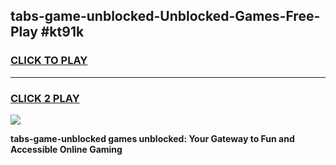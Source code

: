 
## tabs-game-unblocked-Unblocked-Games-Free-Play #kt91k
<h3>
<a href="https://us.freeplayer.one?title=tabs-game-unblocked&ref=9M">CLICK TO PLAY</a></h3>
<hr>

<h3>
<a href="https://us.freeplayer.one?title=tabs-game-unblocked&ref=9M">CLICK 2 PLAY</a>
  
</h3>

<a href="https://us.freeplayer.one?title=tabs-game-unblocked&ref=9M"><img src="https://clearcache.store/games.png"></a>


**tabs-game-unblocked games unblocked: Your Gateway to Fun and Accessible Online Gaming**
